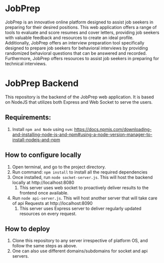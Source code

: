 # JobPrep

JobPrep is an innovative online platform designed to assist job seekers in preparing for their desired positions. This web application offers a range of tools to evaluate and score resumes and cover letters, providing job seekers with valuable feedback and resources to create an ideal profile. Additionally, JobPrep offers an interview preparation tool specifically designed to prepare job seekers for behavioral interviews by providing randomized behavioral questions that can be answered and recorded. Furthermore, JobPrep offers resources to assist job seekers in preparing for technical interviews.

# JobPrep Backend

This repository is the backend of the JobPrep web application. It is based on NodeJS that utilizes both Express and Web Socket to serve the users.

## Requirements:

1. Install `npm and Node` using `nvm`: https://docs.npmjs.com/downloading-and-installing-node-js-and-npm#using-a-node-version-manager-to-install-nodejs-and-npm

## How to configure locally

1. Open terminal, and go to the project directory.
2. Run command: `npm install` to install all the required dependencies
3. Once installed, run `node socket-server.js`. This will host the backend locally at http://localhost:8080
   1. This server uses web socket to proactively deliver results to the frontend once available.
4. Run `node api-server.js`. This will host another server that will take care of api Requests at http://localhost:8090
   1. This server uses Express server to deliver regularly updated resources on every request.

## How to deploy

1. Clone this repository to any server irrespective of platform OS, and follow the same steps as above.
2. One can also use different domains/subdomains for socket and api servers.